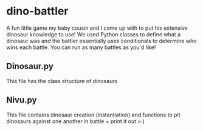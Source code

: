 # dino-battler
A fun little game my baby cousin and I came up with to put his extensive dinosaur knowledge to use! We used Python classes to define what a dinosaur was and the battler essentially uses conditionals to determine who wins each battle. You can run as many battles as you'd like!

## Dinosaur.py
This file has the class structure of dinosaurs

## Nivu.py
This file contains dinosaur creation (instantiation) and functions to pit dinosaurs against one another in battle + print it out >:)
